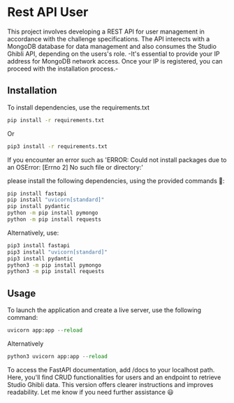 # Rest API User

This project involves developing a REST API for user management in accordance with the challenge specifications. The API interects with a MongoDB database for data management and also consumes the Studio Ghibli API, depending on the users's role.
-It's essential to provide your IP address for MongoDB network access. Once your IP is registered, you can proceed with the installation process.-

## Installation

To install dependencies, use the requirements.txt

```bash
pip install -r requirements.txt
```
Or

```bash
pip3 install -r requirements.txt
```
If you encounter an error such as 'ERROR: Could not install packages due to an OSError: [Errno 2] No such file or directory:'

please install the following dependencies, using the provided commands 🥲:

```bash
pip install fastapi
pip install "uvicorn[standard]"
pip install pydantic
python -m pip install pymongo
python -m pip install requests
```
Alternatively, use:
```bash
pip3 install fastapi
pip3 install "uvicorn[standard]"
pip3 install pydantic
python3 -m pip install pymongo
python3 -m pip install requests
```

## Usage

To launch the application and create a live server, use the following command:

```python
uvicorn app:app --reload
```
Alternatively

```python
python3 uvicorn app:app --reload
```
To access the FastAPI documentation, add /docs to your localhost path.
Here, you'll find CRUD functionalities for users and an endpoint to retrieve Studio Ghibli data.
This version offers clearer instructions and improves readability. Let me know if you need further assistance 😃

